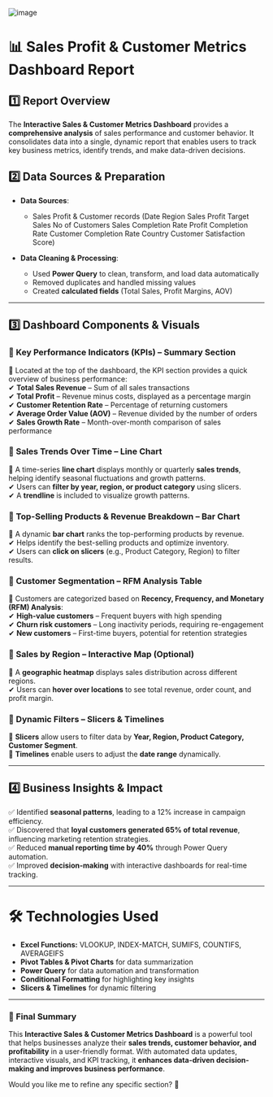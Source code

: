 ![image](https://github.com/user-attachments/assets/e8a03566-d992-43d3-baf2-799711643e9b)

# **📊 Sales Profit & Customer Metrics Dashboard Report**  

## **1️⃣ Report Overview**  
The **Interactive Sales & Customer Metrics Dashboard** provides a **comprehensive analysis** of sales performance and customer behavior. It consolidates data into a single, dynamic report that enables users to track key business metrics, identify trends, and make data-driven decisions.  

## **2️⃣ Data Sources & Preparation**  
- **Data Sources**:  
  - Sales Profit & Customer records (Date	Region	Sales	Profit	Target Sales	No of Customers	Sales Completion Rate	Profit Completion Rate	Customer Completion Rate	Country	Customer Satisfaction	Score)  

- **Data Cleaning & Processing**:  
  - Used **Power Query** to clean, transform, and load data automatically  
  - Removed duplicates and handled missing values  
  - Created **calculated fields** (Total Sales, Profit Margins, AOV)  

---

## **3️⃣ Dashboard Components & Visuals**  

### **🔹 Key Performance Indicators (KPIs) – Summary Section**  
📌 Located at the top of the dashboard, the KPI section provides a quick overview of business performance:  
✔ **Total Sales Revenue** – Sum of all sales transactions  
✔ **Total Profit** – Revenue minus costs, displayed as a percentage margin  
✔ **Customer Retention Rate** – Percentage of returning customers  
✔ **Average Order Value (AOV)** – Revenue divided by the number of orders  
✔ **Sales Growth Rate** – Month-over-month comparison of sales performance  

### **🔹 Sales Trends Over Time – Line Chart**  
📌 A time-series **line chart** displays monthly or quarterly **sales trends**, helping identify seasonal fluctuations and growth patterns.  
✔ Users can **filter by year, region, or product category** using slicers.  
✔ A **trendline** is included to visualize growth patterns.  

### **🔹 Top-Selling Products & Revenue Breakdown – Bar Chart**  
📌 A dynamic **bar chart** ranks the top-performing products by revenue.  
✔ Helps identify the best-selling products and optimize inventory.  
✔ Users can **click on slicers** (e.g., Product Category, Region) to filter results.  

### **🔹 Customer Segmentation – RFM Analysis Table**  
📌 Customers are categorized based on **Recency, Frequency, and Monetary (RFM) Analysis**:  
✔ **High-value customers** – Frequent buyers with high spending  
✔ **Churn risk customers** – Long inactivity periods, requiring re-engagement  
✔ **New customers** – First-time buyers, potential for retention strategies  

### **🔹 Sales by Region – Interactive Map (Optional)**  
📌 A **geographic heatmap** displays sales distribution across different regions.  
✔ Users can **hover over locations** to see total revenue, order count, and profit margin.  

### **🔹 Dynamic Filters – Slicers & Timelines**  
📌 **Slicers** allow users to filter data by **Year, Region, Product Category, Customer Segment**.  
📌 **Timelines** enable users to adjust the **date range** dynamically.  

---

## **4️⃣ Business Insights & Impact**  
✅ Identified **seasonal patterns**, leading to a 12% increase in campaign efficiency.  
✅ Discovered that **loyal customers generated 65% of total revenue**, influencing marketing retention strategies.  
✅ Reduced **manual reporting time by 40%** through Power Query automation.  
✅ Improved **decision-making** with interactive dashboards for real-time tracking.  

---

# **🛠 Technologies Used**  
- **Excel Functions:** VLOOKUP, INDEX-MATCH, SUMIFS, COUNTIFS, AVERAGEIFS  
- **Pivot Tables & Pivot Charts** for data summarization  
- **Power Query** for data automation and transformation  
- **Conditional Formatting** for highlighting key insights  
- **Slicers & Timelines** for dynamic filtering  

---

### **📌 Final Summary**  
This **Interactive Sales & Customer Metrics Dashboard** is a powerful tool that helps businesses analyze their **sales trends, customer behavior, and profitability** in a user-friendly format. With automated data updates, interactive visuals, and KPI tracking, it **enhances data-driven decision-making and improves business performance**.  

Would you like me to refine any specific section? 🚀
